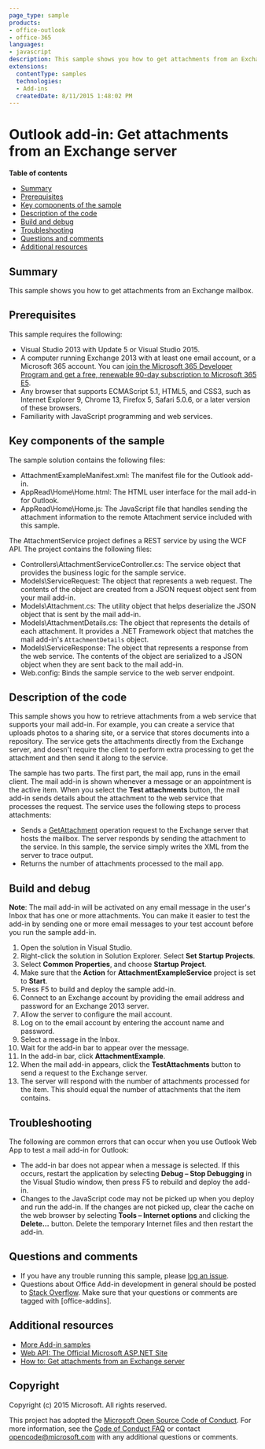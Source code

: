 ```yaml
---
page_type: sample
products:
- office-outlook
- office-365
languages:
- javascript
description: This sample shows you how to get attachments from an Exchange mailbox.
extensions:
  contentType: samples
  technologies:
  - Add-ins
  createdDate: 8/11/2015 1:48:02 PM
---
```

# Outlook add-in: Get attachments from an Exchange server

**Table of contents**

* [Summary](#summary)
* [Prerequisites](#prerequisites)
* [Key components of the sample](#components)
* [Description of the code](#codedescription)
* [Build and debug](#build)
* [Troubleshooting](#troubleshooting)
* [Questions and comments](#questions)
* [Additional resources](#additional-resources)

<a name="summary"></a>
## Summary
This sample shows you how to get attachments from an Exchange mailbox.

<a name="prerequisites"></a>
## Prerequisites ##

This sample requires the following:  

  - Visual Studio 2013 with Update 5 or Visual Studio 2015.  
  - A computer running Exchange 2013 with at least one email account, or a Microsoft 365 account. You can [join the Microsoft 365 Developer Program and get a free, renewable 90-day subscription to Microsoft 365 E5](https://aka.ms/devprogramsignup).
  - Any browser that supports ECMAScript 5.1, HTML5, and CSS3, such as Internet Explorer 9, Chrome 13, Firefox 5, Safari 5.0.6, or a later version of these browsers.
  - Familiarity with JavaScript programming and web services.

<a name="components"></a>
## Key components of the sample
The sample solution contains the following files:

- AttachmentExampleManifest.xml: The manifest file for the Outlook add-in.
- AppRead\Home\Home.html: The HTML user interface for the mail add-in for Outlook.
- AppRead\Home\Home.js: The JavaScript file that handles sending the attachment information to the remote Attachment service included with this sample.

The AttachmentService project defines a REST service by using the WCF API. The project contains the following files:

- Controllers\AttachmentServiceController.cs: The service object that provides the business logic for the sample service.
- Models\ServiceRequest: The object that represents a web request. The contents of the object are created from a JSON request object sent from your mail add-in.
- Models\Attachment.cs: The utility object that helps deserialize the JSON object that is sent by the mail add-in.
- Models\AttachmentDetails.cs: The object that represents the details of each attachment. It provides a .NET Framework object that matches the mail add-in's `AttachmentDetails` object.
- Models\ServiceResponse: The object that represents a response from the web service. The contents of the object are serialized to a JSON object when they are sent back to the mail add-in.
- Web.config: Binds the sample service to the web server endpoint.



<a name="codedescription"></a>
## Description of the code

This sample shows you how to retrieve attachments from a web service that supports your mail add-in. For example, you can create a service that uploads photos to a sharing site, or a service that stores documents into a repository. The service gets the attachments directly from the Exchange server, and doesn't require the client to perform extra processing to get the attachment and then send it along to the service.

The sample has two parts. The first part, the mail app, runs in the email client. The mail add-in is shown whenever a message or an appointment is the active item. When you select the **Test attachments** button, the mail add-in sends details about the attachment to the web service that processes the request. The service uses the following steps to process attachments:

- Sends a [GetAttachment](http://msdn.microsoft.com/library/aa494316(v=exchg.150).aspx) operation request to the Exchange server that hosts the mailbox. The server responds by sending the attachment to the service. In this sample, the service simply writes the XML from the server to trace output.
- Returns the number of attachments processed to the mail app.



<a name="build"></a>
## Build and debug ##
**Note**: The mail add-in will be activated on any email message in the user's Inbox that has one or more attachments. You can make it easier to test the add-in by sending one or more email messages to your test account before you run the sample add-in.

1. Open the solution in Visual Studio.
2. Right-click the solution in Solution Explorer. Select **Set Startup Projects**. 
3. Select **Common Properties**, and choose **Startup Project**.
4. Make sure that the **Action** for **AttachmentExampleService** project is set to **Start**.
5. Press F5 to build and deploy the sample add-in.
6. Connect to an Exchange account by providing the email address and password for an Exchange 2013 server.
7. Allow the server to configure the mail account.
8. Log on to the email account by entering the account name and password. 
9. Select a message in the Inbox.
10. Wait for the add-in bar to appear over the message.
11. In the add-in bar, click **AttachmentExample**.
12. When the mail add-in appears, click the **TestAttachments** button to send a request to the Exchange server.
13. The server will respond with the number of attachments processed for the item. This should equal the number of attachments that the item contains.

<a name="troubleshooting"></a>
## Troubleshooting
The following are common errors that can occur when you use Outlook Web App to test a mail add-in for Outlook:

- The add-in bar does not appear when a message is selected. If this occurs, restart the application by selecting **Debug – Stop Debugging** in the Visual Studio window, then press F5 to rebuild and deploy the add-in. 
- Changes to the JavaScript code may not be picked up when you deploy and run the add-in. If the changes are not picked up, clear the cache on the web browser by selecting **Tools – Internet options** and clicking the **Delete…** button. Delete the temporary Internet files and then restart the add-in. 

<a name="questions"></a>
## Questions and comments ##

- If you have any trouble running this sample, please [log an issue](https://github.com/OfficeDev/Outlook-Add-in-Javascript-GetAttachments/issues).
- Questions about Office Add-in development in general should be posted to [Stack Overflow](http://stackoverflow.com/questions/tagged/office-addins). Make sure that your questions or comments are tagged with [office-addins].


<a name="additional-resources"></a>
## Additional resources ##

- [More Add-in samples](https://github.com/OfficeDev?utf8=%E2%9C%93&query=-Add-in)
- [Web API: The Official Microsoft ASP.NET Site](http://www.asp.net/web-api)
- [How to: Get attachments from an Exchange server](http://msdn.microsoft.com/library/dn148008.aspx)

## Copyright
Copyright (c) 2015 Microsoft. All rights reserved.


This project has adopted the [Microsoft Open Source Code of Conduct](https://opensource.microsoft.com/codeofconduct/). For more information, see the [Code of Conduct FAQ](https://opensource.microsoft.com/codeofconduct/faq/) or contact [opencode@microsoft.com](mailto:opencode@microsoft.com) with any additional questions or comments.
